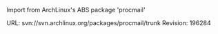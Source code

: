 Import from ArchLinux's ABS package 'procmail'

URL: svn://svn.archlinux.org/packages/procmail/trunk
Revision: 196284
